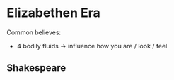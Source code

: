 # Elizabethen Era

Common believes:
- 4 bodily fluids -> influence how you are / look / feel


## Shakespeare

